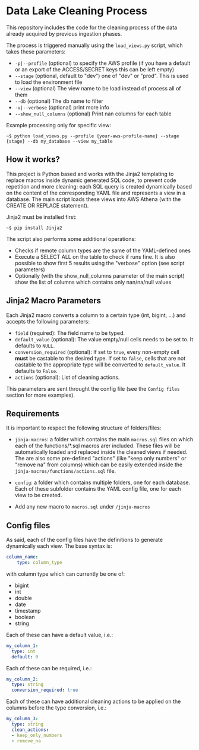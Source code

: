 # Data Lake Cleaning Process

This repository includes the code for the cleaning process of the data already acquired by previous ingestion phases.

The process is triggered manually using the `load_views.py` script, which takes these parameters:

- `-p|--profile` (optional) to specify the AWS profile (if you have a default or an export of the ACCESS/SECRET keys this can be left empty)
- `--stage` (optional, default to "dev") one of "dev" or "prod". This is used to load the environment file
- `--view` (optional) The view name to be load instead of process all of them
- `--db` (optional) The db name to filter
- `-v|--verbose` (optional) print more info
- `--show_null_columns` (optional) Print nan columns for each table

Example processing only for specific view:

```shell
~$ python load_views.py --profile {your-aws-profile-name} --stage {stage} --db my_database --view my_table
```

## How it works?

This project is Python based and works with the Jinja2 templating to replace macros inside dynamic generated SQL code, to prevent code repetition and more cleaning: each SQL query is created dynamically based on the content of the corresponding YAML file and represents a view in a database.
The main script loads these views into AWS Athena (with the CREATE OR REPLACE statement).

Jinja2 must be installed first:

```shell
~$ pip install Jinja2
```

The script also performs some additional operations:

- Checks if remote column types are the same of the YAML-defined ones
- Execute a SELECT ALL on the table to check if runs fine. It is also possible to show first 5 results using the "verbose" option (see script parameters)
- Optionally (with the show_null_columns parameter of the main script) show the list of columns which contains only nan/na/null values

## Jinja2 Macro Parameters

Each Jinja2 macro converts a column to a certain type (int, bigint, ...) and accepts the following parameters:

- `field` (required): The field name to be typed.
- `default_value` (optional): The value empty/null cells needs to be set to. It defaults to `NULL`.
- `conversion_required` (optional): If set to `true`, every non-empty cell **must** be castable to the desired type. If set to `false`, cells that are not castable to the appropriate type will be converted to `default_value`. It defaults to `False`.
- `actions` (optional): List of cleaning actions.

This parameters are sent throught the config file (see the `Config files` section for more examples).


## Requirements

It is important to respect the following structure of folders/files:

- `jinja-macros`: a folder which contains the main `macros.sql` files on which each of the functions/*.sql macros arer included. These files will be automatically loaded and replaced inside the cleaned views if needed. The are also some pre-defined "actions" (like "keep only numbers" or "remove na" from columns) which can be easily extended inside the `jinja-macros/functions/actions.sql` file.

- `config`: a folder which contains multiple folders, one for each database. Each of these subfolder contains the YAML config file, one for each view to be created.

- Add any new macro to `macros.sql` under `/jinja-macros`

## Config files

As said, each of the config files have the definitions to generate dynamically each view.
The base syntax is:

```yml
column_name:
    type: column_type
```

with column type which can currently be one of:

- bigint
- int
- double
- date
- timestamp
- boolean
- string

Each of these can have a default value, i.e.:

```yml
my_column_1:
  type: int
  default: 0
```

Each of these can be required, i.e.:

```yml
my_column_2:
  type: string
  conversion_required: true
```

Each of these can have additional cleaning actions to be applied on the columns before the type conversion, i.e.:

```yml
my_column_3:
  type: string
  clean_actions:
  - keep_only_numbers
  - remove_na
```
